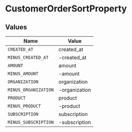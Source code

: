 # CustomerOrderSortProperty


## Values

| Name                 | Value                |
| -------------------- | -------------------- |
| `CREATED_AT`         | created_at           |
| `MINUS_CREATED_AT`   | -created_at          |
| `AMOUNT`             | amount               |
| `MINUS_AMOUNT`       | -amount              |
| `ORGANIZATION`       | organization         |
| `MINUS_ORGANIZATION` | -organization        |
| `PRODUCT`            | product              |
| `MINUS_PRODUCT`      | -product             |
| `SUBSCRIPTION`       | subscription         |
| `MINUS_SUBSCRIPTION` | -subscription        |